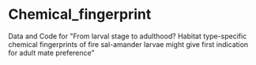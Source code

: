 # Chemical_fingerprint
Data and Code for "From larval stage to adulthood? Habitat type-specific chemical fingerprints of fire sal-amander larvae might give first indication for adult mate preference"
